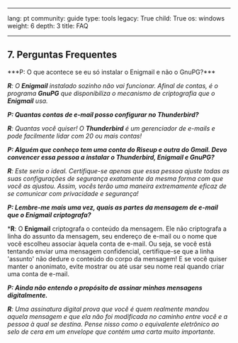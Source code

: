 

---

lang: pt
community: guide
type: tools
legacy: True
child: True
os: windows
weight: 6
depth: 3
title: FAQ

---

## 7. Perguntas Frequentes ##

<div class="background" markdown="1"> 
***P: O que acontece se eu só instalar o Enigmail e não o GnuPG?***

***R**: O **Enigmail** instalado sozinho não vai funcionar. Afinal de contas, é o programa **GnuPG** que disponibiliza o mecanismo de criptografia que o **Enigmail** usa.*

***P: Quantas contas de e-mail posso configurar no Thunderbird?***

***R**: Quantas você quiser! O **Thunderbird** é um gerenciador de e-mails e pode facilmente lidar com 20 ou mais contas!* 

***P: Alguém que conheço tem uma conta do Riseup e outra do Gmail. Devo convencer essa pessoa a instalar o Thunderbird, Enigmail e GnuPG?*** 

***R**: Este seria o ideal. Certifique-se apenas que essa pessoa ajuste todas as suas configurações de segurança exatamente da mesma forma com que você as ajustou. Assim, vocês terão uma maneira extremamente eficaz de se comunicar com privacidade e segurança!*

***P: Lembre-me mais uma vez, quais as partes da mensagem de e-mail que o Enigmail criptografa?***

***R**: O **Enigmail** criptografa o conteúdo da mensagem. Ele não criptografa a linha do assunto da mensagem, seu endereço de e-mail ou o nome que você escolheu associar àquela conta de e-mail. Ou seja, se você está tentando enviar uma mensagem confidencial, certifique-se que a linha 'assunto' não dedure o conteúdo do corpo da mensagem! E se você quiser manter o anonimato, evite mostrar ou até usar seu nome real quando criar uma conta de e-mail.

***P: Ainda não entendo o propósito de assinar minhas mensagens digitalmente.***

***R**: Uma assinatura digital prova que você é quem realmente mandou aquela mensagem e que ela não foi modificada no caminho entre você e a pessoa à qual se destina. Pense nisso como o equivalente eletrônico ao selo de cera em um envelope que contém uma carta muito importante.*
</div>


